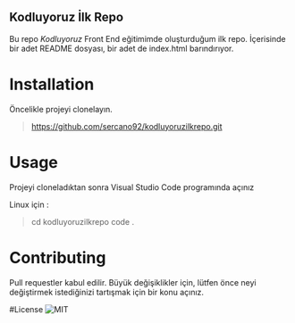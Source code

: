 ## Kodluyoruz İlk Repo
Bu repo *Kodluyoruz* Front End eğitimimde oluşturduğum ilk repo. İçerisinde bir adet 
README dosyası, bir adet de index.html barındırıyor. 

# Installation

Öncelikle projeyi clonelayın. 

> https://github.com/sercano92/kodluyoruzilkrepo.git

# Usage

Projeyi cloneladıktan sonra Visual Studio Code programında açınız 

Linux için :

> cd kodluyoruzilkrepo
> code .

# Contributing
Pull requestler kabul edilir. Büyük değişiklikler için, lütfen önce neyi değiştirmek istediğinizi tartışmak için bir konu açınız.

#License
![MIT](https://choosealicense.com/licenses/mit/)

